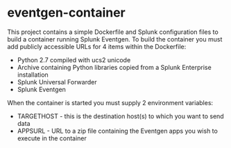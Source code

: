 # eventgen-container

This project contains a simple Dockerfile and Splunk configuration files to build a container running Splunk Eventgen.  To build the container you must add publicly accessible URLs for 4 items within the Dockerfile:

* Python 2.7 compiled with ucs2 unicode
* Archive containing Python libraries copied from a Splunk Enterprise installation
* Splunk Universal Forwarder
* Splunk Eventgen

When the container is started you must supply 2 environment variables:

* TARGETHOST - this is the destination host(s) to which you want to send data
* APPSURL - URL to a zip file containing the Eventgen apps you wish to execute in the container
